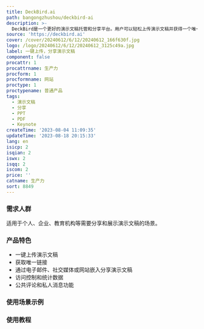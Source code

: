 ```yaml
---
title: DeckBird.ai
path: bangongzhushou/deckbird-ai
description: >-
  DeckBird是一个更好的演示文稿托管和分享平台。用户可以轻松上传演示文稿并获得一个唯一的链接，然后可以通过电子邮件、社交媒体或嵌入到网站中分享演示文稿。DeckBird提供访问控制、统计数据、公共评论和私人消息等功能，以确保演示文稿的安全性和互动性。DeckBird适用于各种场景，帮助用户更便捷地分享和展示演示文稿。
source: 'https://deckbird.ai'
cover: /cover/20240612/6/12/20240612_166f630f.jpg
logo: /logo/20240612/6/12/20240612_3125c49a.jpg
label: 一键上传，分享演示文稿
component: false
procattr: 1
procattrname: 生产力
procform: 1
procformname: 网站
proctype: 1
proctypename: 普通产品
tags:
  - 演示文稿
  - 分享
  - PPT
  - PDF
  - Keynote
createTime: '2023-08-04 11:09:35'
updateTime: '2023-08-18 20:15:33'
lang: en
isicp: 2
isqian: 2
iswx: 2
isqq: 2
iscom: 2
price: ''
catname: 生产力
sort: 8849
---
```




### 需求人群
适用于个人、企业、教育机构等需要分享和展示演示文稿的场景。

### 产品特色
- 一键上传演示文稿
- 获取唯一链接
- 通过电子邮件、社交媒体或网站嵌入分享演示文稿
- 访问控制和统计数据
- 公共评论和私人消息功能

### 使用场景示例


### 使用教程


  
